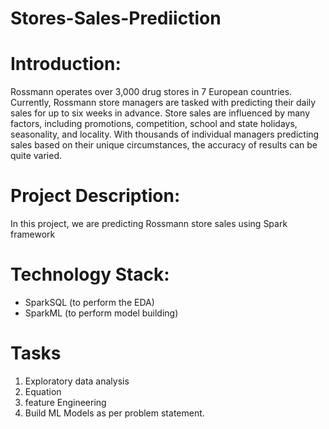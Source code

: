 # Stores-Sales-Prediiction
# Introduction: 
Rossmann operates over 3,000 drug stores in 7 European countries. 
Currently, Rossmann store managers are tasked with predicting their daily 
sales for up to six weeks in advance. Store sales are influenced by many 
factors, including promotions, competition, school and state holidays, 
seasonality, and locality. With thousands of individual managers predicting 
sales based on their unique circumstances, the accuracy of results can be 
quite varied.

# Project Description:
In this project, we are predicting Rossmann store sales using Spark framework

# Technology Stack:
- SparkSQL (to perform the EDA)
- SparkML (to perform model building)

# Tasks 
1. Exploratory data analysis
2. Equation 
3. feature Engineering
4. Build ML Models as per problem statement.
